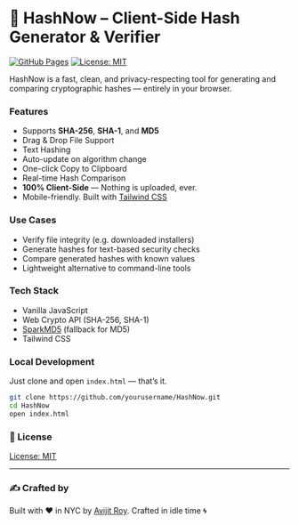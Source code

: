 # 🔐 HashNow – Client-Side Hash Generator & Verifier
[![GitHub Pages](https://img.shields.io/badge/demo-GitHub%20Pages-blue)](https://arkabyo.github.io/OneClickQR/)
[![License: MIT](https://img.shields.io/badge/License-MIT-blue.svg)](https://opensource.org/licenses/MIT)

HashNow is a fast, clean, and privacy-respecting tool for generating and comparing cryptographic hashes — entirely in your browser.

### Features

- Supports **SHA-256**, **SHA-1**, and **MD5**
- Drag & Drop File Support
- Text Hashing
- Auto-update on algorithm change
- One-click Copy to Clipboard
- Real-time Hash Comparison
- **100% Client-Side** — Nothing is uploaded, ever.
- Mobile-friendly. Built with [Tailwind CSS](https://tailwindcss.com/)


### Use Cases

- Verify file integrity (e.g. downloaded installers)
- Generate hashes for text-based security checks
- Compare generated hashes with known values
- Lightweight alternative to command-line tools


### Tech Stack

- Vanilla JavaScript
- Web Crypto API (SHA-256, SHA-1)
- [SparkMD5](https://github.com/satazor/js-spark-md5) (fallback for MD5)
- Tailwind CSS


### Local Development

Just clone and open `index.html` — that’s it.

```bash
git clone https://github.com/yourusername/HashNow.git
cd HashNow
open index.html
```

### 📄 License

[License: MIT](https://opensource.org/licenses/MIT)

---

### ✍️ Crafted by

Built with ❤️ in NYC by [Avijit Roy](https://avijitroy.com). Crafted in idle time 🌀
